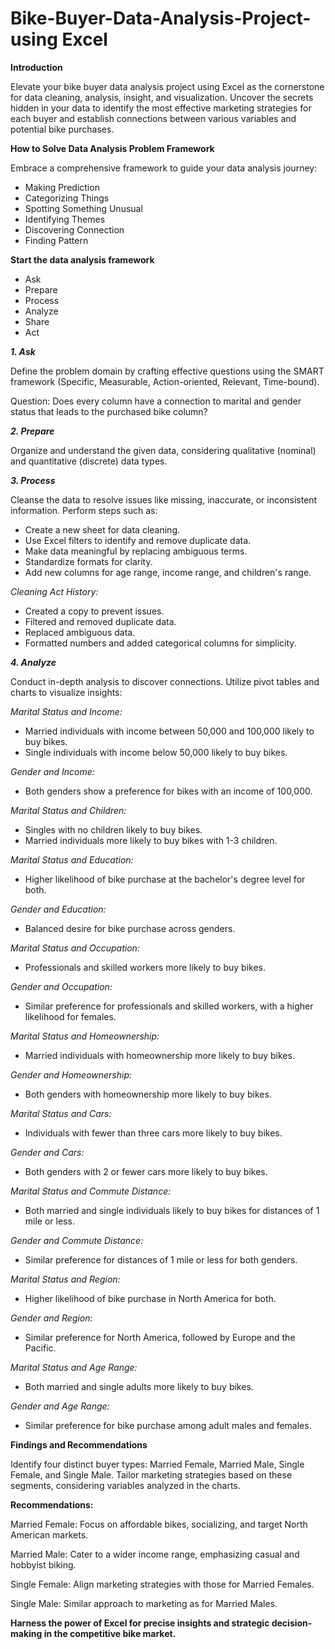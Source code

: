 # Bike-Buyer-Data-Analysis-Project-using Excel

**Introduction**

Elevate your bike buyer data analysis project using Excel as the cornerstone for data cleaning, analysis, insight, and visualization. Uncover the secrets hidden in your data to identify the most effective marketing strategies for each buyer and establish connections between various variables and potential bike purchases.

**How to Solve Data Analysis Problem Framework**

Embrace a comprehensive framework to guide your data analysis journey:

* Making Prediction
* Categorizing Things
* Spotting Something Unusual
* Identifying Themes
* Discovering Connection
* Finding Pattern

**Start the data analysis framework**
* Ask
* Prepare
* Process
* Analyze
* Share
* Act

_**1. Ask**_

Define the problem domain by crafting effective questions using the SMART framework (Specific, Measurable, Action-oriented, Relevant, Time-bound). 

Question:
Does every column have a connection to marital and gender status that leads to the purchased bike column?

_**2. Prepare**_

Organize and understand the given data, considering qualitative (nominal) and quantitative (discrete) data types.

_**3. Process**_

Cleanse the data to resolve issues like missing, inaccurate, or inconsistent information. Perform steps such as:

- Create a new sheet for data cleaning.
- Use Excel filters to identify and remove duplicate data.
- Make data meaningful by replacing ambiguous terms.
- Standardize formats for clarity.
- Add new columns for age range, income range, and children's range.

_Cleaning Act History:_

- Created a copy to prevent issues.
- Filtered and removed duplicate data.
- Replaced ambiguous data.
- Formatted numbers and added categorical columns for simplicity.

_**4. Analyze**_

Conduct in-depth analysis to discover connections. Utilize pivot tables and charts to visualize insights:


_Marital Status and Income:_

- Married individuals with income between 50,000 and 100,000 likely to buy bikes.
- Single individuals with income below 50,000 likely to buy bikes.


_Gender and Income:_

- Both genders show a preference for bikes with an income of 100,000.


_Marital Status and Children:_

- Singles with no children likely to buy bikes.
- Married individuals more likely to buy bikes with 1-3 children.


_Marital Status and Education:_

- Higher likelihood of bike purchase at the bachelor's degree level for both.


_Gender and Education:_

- Balanced desire for bike purchase across genders.


_Marital Status and Occupation:_

- Professionals and skilled workers more likely to buy bikes.


_Gender and Occupation:_

- Similar preference for professionals and skilled workers, with a higher likelihood for females.


_Marital Status and Homeownership:_

- Married individuals with homeownership more likely to buy bikes.


_Gender and Homeownership:_

- Both genders with homeownership more likely to buy bikes.


_Marital Status and Cars:_

- Individuals with fewer than three cars more likely to buy bikes.


_Gender and Cars:_

- Both genders with 2 or fewer cars more likely to buy bikes.


_Marital Status and Commute Distance:_

- Both married and single individuals likely to buy bikes for distances of 1 mile or less.


_Gender and Commute Distance:_

- Similar preference for distances of 1 mile or less for both genders.


_Marital Status and Region:_

- Higher likelihood of bike purchase in North America for both.


_Gender and Region:_

- Similar preference for North America, followed by Europe and the Pacific.


_Marital Status and Age Range:_

- Both married and single adults more likely to buy bikes.


_Gender and Age Range:_

- Similar preference for bike purchase among adult males and females.


**Findings and Recommendations**

Identify four distinct buyer types: Married Female, Married Male, Single Female, and Single Male. Tailor marketing strategies based on these segments, considering variables analyzed in the charts.

**Recommendations:**

Married Female: Focus on affordable bikes, socializing, and target North American markets.

Married Male: Cater to a wider income range, emphasizing casual and hobbyist biking.

Single Female: Align marketing strategies with those for Married Females.

Single Male: Similar approach to marketing as for Married Males.


**Harness the power of Excel for precise insights and strategic decision-making in the competitive bike market.**
